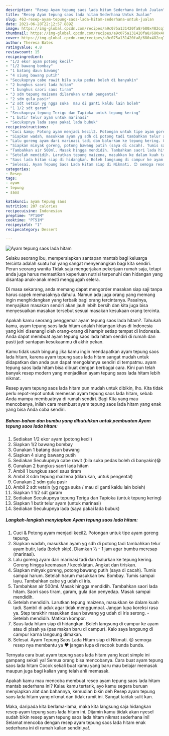 ```yaml
---
description: "Resep Ayam tepung saos lada hitam Sederhana Untuk Jualan"
title: "Resep Ayam tepung saos lada hitam Sederhana Untuk Jualan"
slug: 463-resep-ayam-tepung-saos-lada-hitam-sederhana-untuk-jualan
date: 2021-06-28T22:12:57.889Z
image: https://img-global.cpcdn.com/recipes/a9c075a131420fa8/680x482cq70/ayam-tepung-saos-lada-hitam-foto-resep-utama.jpg
thumbnail: https://img-global.cpcdn.com/recipes/a9c075a131420fa8/680x482cq70/ayam-tepung-saos-lada-hitam-foto-resep-utama.jpg
cover: https://img-global.cpcdn.com/recipes/a9c075a131420fa8/680x482cq70/ayam-tepung-saos-lada-hitam-foto-resep-utama.jpg
author: Theresa Bates
ratingvalue: 4.8
reviewcount: 15
recipeingredient:
- "1/2 ekor ayam potong kecil"
- "1/2 bawang bombay"
- "1 batang daun bawang"
- "4 siung bawang putih"
- "Secukupnya cabe rawit bila suka pedas boleh di banyakin"
- "2 bungkus saori lada hitam"
- "1 bungkus saori saus tiram"
- "3 sdm tepung maizena dilarukan untuk pengental"
- "2 sdm gula pasir"
- "2 sdt vetsin yg ngga suka  mau di ganti kaldu lain boleh"
- "1 1/2 sdt garam"
- "Secukupnya tepung Terigu dan Tapioka untuk tepung kering"
- "1 butir telur ayam untuk marinasi"
- "Secukupnya lada saya pakai lada bubuk"
recipeinstructions:
- "Cuci &amp; Potong ayam menjadi kecil2. Potongan untuk tipe ayam goreng tepung."
- "Siapkan wadah, masukkan ayam yg sdh di potong tadi tambahkan telur ayam butir, lada (boleh skip). Diamkan ½ - 1 jam agar bumbu meresap (marinasi)."
- "Lalu goreng ayam dari marinasi tadi dan balurkan ke tepung kering. Goreng hingga keemasan / kecoklatan. Angkat dan tiriskan."
- "Siapkan minyak goreng, potong bawang putih (saya di cacah). Tumis sampai harum. Setelah harum masukkan bw. Bombay. Tumis sampai layu. Tambahkan cabe yg udah di iris."
- "Tambahkan air 500ml. Masak hingga mendidih. Tambahkan saori lada hitam. Saori saos tiram, garam, gula dan penyedap. Masak sampai mendidih."
- "Setelah mendidih. Larutkan tepung maizena, masukkan ke dalam kuah tadi. Sambil di aduk agar tidak menggumpal. Jangan lupa koreksi rasa ya. Step terakhir masukkan daun bawang yg udah di iris serong. Setelah mendidih. Matikan kompor."
- "Saus lada hitam siap di hidangkan. Boleh langsung di campur ke ayam atau di pisah ya (pas makan baru di campur). Kalo saya langsung di campur karna langsung dimakan."
- "Selesai. Ayam Tepung Saos Lada Hitam siap di Nikmati. 😍 semoga resep nya membantu ya ❤ jangan lupa di recook bunda bunda."
categories:
- Resep
tags:
- ayam
- tepung
- saos

katakunci: ayam tepung saos 
nutrition: 207 calories
recipecuisine: Indonesian
preptime: "PT10M"
cooktime: "PT51M"
recipeyield: "1"
recipecategory: Dessert

---
```



![Ayam tepung saos lada hitam](https://img-global.cpcdn.com/recipes/a9c075a131420fa8/680x482cq70/ayam-tepung-saos-lada-hitam-foto-resep-utama.jpg)

Selaku seorang ibu, mempersiapkan santapan mantab bagi keluarga tercinta adalah suatu hal yang sangat menyenangkan bagi kita sendiri. Peran seorang  wanita Tidak saja mengerjakan pekerjaan rumah saja, tetapi anda juga harus memastikan keperluan nutrisi terpenuhi dan hidangan yang disantap anak-anak mesti menggugah selera.

Di masa  sekarang, anda memang dapat mengorder masakan siap saji tanpa harus capek memasaknya dahulu. Namun ada juga orang yang memang ingin menghidangkan yang terbaik bagi orang tercintanya. Pasalnya, menyajikan masakan sendiri akan jauh lebih bersih dan kita juga bisa menyesuaikan masakan tersebut sesuai masakan kesukaan orang tercinta. 



Apakah kamu seorang penggemar ayam tepung saos lada hitam?. Tahukah kamu, ayam tepung saos lada hitam adalah hidangan khas di Indonesia yang kini disenangi oleh orang-orang di hampir setiap tempat di Indonesia. Anda dapat membuat ayam tepung saos lada hitam sendiri di rumah dan pasti jadi santapan kesukaanmu di akhir pekan.

Kamu tidak usah bingung jika kamu ingin mendapatkan ayam tepung saos lada hitam, karena ayam tepung saos lada hitam sangat mudah untuk didapatkan dan anda pun dapat mengolahnya sendiri di tempatmu. ayam tepung saos lada hitam bisa dibuat dengan berbagai cara. Kini pun telah banyak resep modern yang menjadikan ayam tepung saos lada hitam lebih nikmat.

Resep ayam tepung saos lada hitam pun mudah untuk dibikin, lho. Kita tidak perlu repot-repot untuk memesan ayam tepung saos lada hitam, sebab Anda mampu membuatnya di rumah sendiri. Bagi Kita yang mau mencobanya, inilah cara membuat ayam tepung saos lada hitam yang enak yang bisa Anda coba sendiri.

<!--inarticleads1-->

##### Bahan-bahan dan bumbu yang dibutuhkan untuk pembuatan Ayam tepung saos lada hitam:

1. Sediakan 1/2 ekor ayam (potong kecil)
1. Siapkan 1/2 bawang bombay
1. Gunakan 1 batang daun bawang
1. Siapkan 4 siung bawang putih
1. Sediakan Secukupnya cabe rawit (bila suka pedas boleh di banyakin)😁
1. Gunakan 2 bungkus saori lada hitam
1. Ambil 1 bungkus saori saus tiram
1. Ambil 3 sdm tepung maizena (dilarukan, untuk pengental)
1. Gunakan 2 sdm gula pasir
1. Ambil 2 sdt vetsin (yg ngga suka / mau di ganti kaldu lain boleh)
1. Siapkan 1 1/2 sdt garam
1. Sediakan Secukupnya tepung Terigu dan Tapioka (untuk tepung kering)
1. Siapkan 1 butir telur ayam (untuk marinasi)
1. Sediakan Secukupnya lada (saya pakai lada bubuk)




<!--inarticleads2-->

##### Langkah-langkah menyiapkan Ayam tepung saos lada hitam:

1. Cuci &amp; Potong ayam menjadi kecil2. Potongan untuk tipe ayam goreng tepung.
1. Siapkan wadah, masukkan ayam yg sdh di potong tadi tambahkan telur ayam butir, lada (boleh skip). Diamkan ½ - 1 jam agar bumbu meresap (marinasi).
1. Lalu goreng ayam dari marinasi tadi dan balurkan ke tepung kering. Goreng hingga keemasan / kecoklatan. Angkat dan tiriskan.
1. Siapkan minyak goreng, potong bawang putih (saya di cacah). Tumis sampai harum. Setelah harum masukkan bw. Bombay. Tumis sampai layu. Tambahkan cabe yg udah di iris.
1. Tambahkan air 500ml. Masak hingga mendidih. Tambahkan saori lada hitam. Saori saos tiram, garam, gula dan penyedap. Masak sampai mendidih.
1. Setelah mendidih. Larutkan tepung maizena, masukkan ke dalam kuah tadi. Sambil di aduk agar tidak menggumpal. Jangan lupa koreksi rasa ya. Step terakhir masukkan daun bawang yg udah di iris serong. - Setelah mendidih. Matikan kompor.
1. Saus lada hitam siap di hidangkan. Boleh langsung di campur ke ayam atau di pisah ya (pas makan baru di campur). Kalo saya langsung di campur karna langsung dimakan.
1. Selesai. Ayam Tepung Saos Lada Hitam siap di Nikmati. 😍 semoga resep nya membantu ya ❤ jangan lupa di recook bunda bunda.




Ternyata cara buat ayam tepung saos lada hitam yang lezat simple ini gampang sekali ya! Semua orang bisa mencobanya. Cara buat ayam tepung saos lada hitam Cocok sekali buat kamu yang baru mau belajar memasak maupun juga bagi kalian yang telah ahli memasak.

Apakah kamu mau mencoba membuat resep ayam tepung saos lada hitam mantab sederhana ini? Kalau kamu tertarik, ayo kamu segera buruan menyiapkan alat dan bahannya, kemudian bikin deh Resep ayam tepung saos lada hitam yang nikmat dan tidak rumit ini. Sangat taidak sulit kan. 

Maka, daripada kita berlama-lama, maka kita langsung saja hidangkan resep ayam tepung saos lada hitam ini. Dijamin kamu tiidak akan nyesel sudah bikin resep ayam tepung saos lada hitam nikmat sederhana ini! Selamat mencoba dengan resep ayam tepung saos lada hitam enak sederhana ini di rumah kalian sendiri,ya!.

